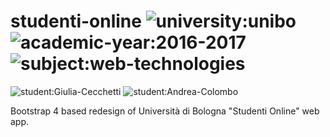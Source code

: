 # studenti-online ![university:unibo](https://img.shields.io/badge/university-unibo-red.svg) ![academic-year:2016-2017](https://img.shields.io/badge/academic--year-2016--2017-orange.svg) ![subject:web-technologies](https://img.shields.io/badge/subject-web--technologies-green.svg)

![student:Giulia-Cecchetti](https://img.shields.io/badge/student-Giulia%20Cecchetti-blue.svg)
![student:Andrea-Colombo](https://img.shields.io/badge/student-Andrea%20Colombo-blue.svg)


Bootstrap 4 based redesign of Università di Bologna "Studenti Online" web app.
